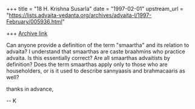 +++
title = "18 H. Krishna Susarla"
date = "1997-02-01"
upstream_url = "https://lists.advaita-vedanta.org/archives/advaita-l/1997-February/005936.html"

+++
[Archive link](https://lists.advaita-vedanta.org/archives/advaita-l/1997-February/005936.html)

Can anyone provide a definition of the term "smaartha" and its relation to
advaita? I understand that smaarthas are caste braahmins who practice
advaita. Is this essentially correct? Are all smaarthas advaitists by
definition? Does the term smaarthas apply only to those who are
householders, or is it used to describe sannyaasis and brahmacaaris as
well?

thanks in advance,

-- K

